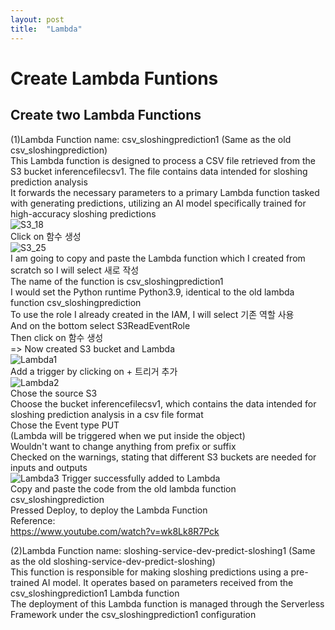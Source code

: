 ```yaml
---
layout: post
title:  "Lambda"
---
```


# Create Lambda Funtions
## Create two Lambda Functions
(1)Lambda Function name: csv_sloshingprediction1 (Same as the old csv_sloshingprediction) <br/>
This Lambda function is designed to process a CSV file retrieved from the S3 bucket inferencefilecsv1. The file contains data intended for sloshing prediction analysis <br/>
It forwards the necessary parameters to a primary Lambda function tasked with generating predictions, utilizing an AI model specifically trained for high-accuracy sloshing predictions <br/>
![S3_18](https://github.com/growingpenguin/growingpenguin.github.io/assets/110277903/c9db42ce-6281-458c-97f4-7359cfe7d724) <br/>
Click on 함수 생성 <br/>
![S3_25](https://github.com/growingpenguin/growingpenguin.github.io/assets/110277903/a73b606b-d407-4997-a81d-6293c2a10f10) <br/>
I am going to copy and paste the Lambda function which I created from scratch so I will select 새로 작성 <br/>
The name of the function is csv_sloshingprediction1 <br/>
I would set the Python runtime Python3.9, identical to the old lambda function csv_sloshingprediction <br/>
To use the role I already created in the IAM, I will select 기존 역할 사용 <br/>
And on the bottom select S3ReadEventRole <br/>
Then click on 함수 생성 <br/>
=> Now created S3 bucket and Lambda <br/>
![Lambda1](https://github.com/growingpenguin/growingpenguin.github.io/assets/110277903/fecbf2f5-bb5f-4118-a65e-99034b193281) <br/>
Add a trigger by clicking on + 트리거 추가 <br/>
![Lambda2](https://github.com/growingpenguin/growingpenguin.github.io/assets/110277903/317beb2f-b1a7-4792-8cab-4701f8ceb544) <br/>
Chose the source S3 <Br/>
Choose the bucket inferencefilecsv1, which contains the data intended for sloshing prediction analysis in a csv file format  <br/>
Chose the Event type PUT <br/>
(Lambda will be triggered when we put inside the object) <br/>
Wouldn't want to change anything from prefix or suffix <br/>
Checked on the warnings, stating that different S3 buckets are needed for inputs and outputs <br/>
![Lambda3](https://github.com/growingpenguin/growingpenguin.github.io/assets/110277903/373f88af-b6c7-4ca8-ad31-53bac87ae9a3)
Trigger successfully added to Lambda <br/>
Copy and paste the code from the old lambda function csv_sloshingprediction <br/>
Pressed Deploy, to deploy the Lambda Function <br/>
Reference: <br/>
https://www.youtube.com/watch?v=wk8Lk8R7Pck <br/>

(2)Lambda Function name: sloshing-service-dev-predict-sloshing1 (Same as the old sloshing-service-dev-predict-sloshing) <br/>
This function is responsible for making sloshing predictions using a pre-trained AI model. It operates based on parameters received from the csv_sloshingprediction1 Lambda function <br/>
The deployment of this Lambda function is managed through the Serverless Framework under the csv_sloshingprediction1 configuration <br/>
